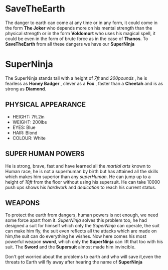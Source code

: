 # SaveTheEarth

The danger to earth can come at any time or in any form, it could come in the form **The Joker** who depends more on his mental strength than the physical strength or in the form **Voldomort** who uses his magical spell, it could be even in the form of brute force as in the case of **Thanos**. To **SaveTheEarth** from all these dangers we have our **SuperNinja**

# SuperNinja
 The SuperNinja stands tall with a height of *7ft* and *200pounds* , he is fearless as **Honey Badger** , clever as a **Fox** , faster than a **Cheetah** and is as strong as **Diamond**.
 

 ## PHYSICAL APPEARANCE 
* HEIGHT: 7ft.2in
* WEIGHT: 200lbs
* EYES: Blue
* HAIR: Blond
* COLOUR: White
  
 ## SUPER HUMAN POWERS
   He is strong, brave, fast and have learned all the *martial arts* known to Human race, he is not a superhuman by birth but has attained all the skills which makes him superior than any *superHuman*. He can jump up to a height of *10ft* from the floor without using his supersuit. He can take 10000 push ups shows his *hardwork* and *dedication* to reach his current status. 

 ## WEAPONS
   To protect the earth from dangers, human powers is not enough, we need some force apart from it. *SuperNinja* solves this problem too, he had designed a suit for himself which only the *SuperNinja* can operate, the suit can make him fly, the suit even reflects all the attacks which are made on him,the suit can do everything he wishes. Now here comes his most powerful weapon **sword**, which only the **SuperNinja** can lift that too with his suit. The **Sword** and the **Supersuit** almost made him invincible.

   Don't get worried about the problems to earth and who will save it,even the threats to Earth will fly away after hearing the name of **SuperNinja**



